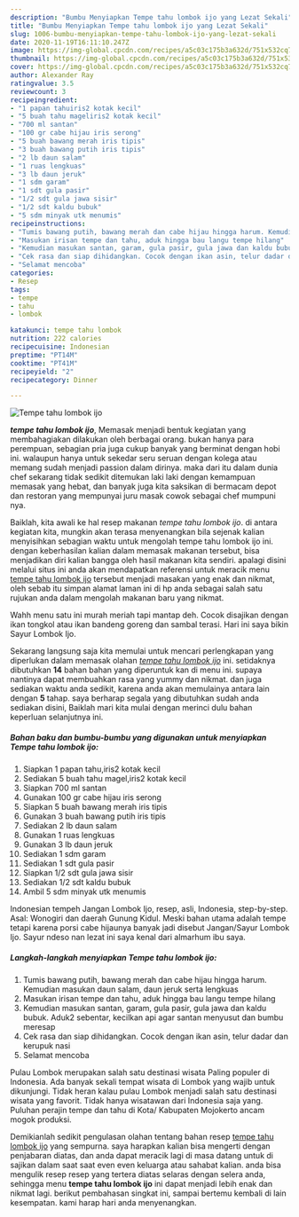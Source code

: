 ```yaml
---
description: "Bumbu Menyiapkan Tempe tahu lombok ijo yang Lezat Sekali"
title: "Bumbu Menyiapkan Tempe tahu lombok ijo yang Lezat Sekali"
slug: 1006-bumbu-menyiapkan-tempe-tahu-lombok-ijo-yang-lezat-sekali
date: 2020-11-19T16:11:10.247Z
image: https://img-global.cpcdn.com/recipes/a5c03c175b3a632d/751x532cq70/tempe-tahu-lombok-ijo-foto-resep-utama.jpg
thumbnail: https://img-global.cpcdn.com/recipes/a5c03c175b3a632d/751x532cq70/tempe-tahu-lombok-ijo-foto-resep-utama.jpg
cover: https://img-global.cpcdn.com/recipes/a5c03c175b3a632d/751x532cq70/tempe-tahu-lombok-ijo-foto-resep-utama.jpg
author: Alexander Ray
ratingvalue: 3.5
reviewcount: 3
recipeingredient:
- "1 papan tahuiris2 kotak kecil"
- "5 buah tahu mageliris2 kotak kecil"
- "700 ml santan"
- "100 gr cabe hijau iris serong"
- "5 buah bawang merah iris tipis"
- "3 buah bawang putih iris tipis"
- "2 lb daun salam"
- "1 ruas lengkuas"
- "3 lb daun jeruk"
- "1 sdm garam"
- "1 sdt gula pasir"
- "1/2 sdt gula jawa sisir"
- "1/2 sdt kaldu bubuk"
- "5 sdm minyak utk menumis"
recipeinstructions:
- "Tumis bawang putih, bawang merah dan cabe hijau hingga harum. Kemudian masukan daun salam, daun jeruk serta lengkuas"
- "Masukan irisan tempe dan tahu, aduk hingga bau langu tempe hilang"
- "Kemudian masukan santan, garam, gula pasir, gula jawa dan kaldu bubuk. Aduk2 sebentar, kecilkan api agar santan menyusut dan bumbu meresap"
- "Cek rasa dan siap dihidangkan. Cocok dengan ikan asin, telur dadar dan kerupuk nasi"
- "Selamat mencoba"
categories:
- Resep
tags:
- tempe
- tahu
- lombok

katakunci: tempe tahu lombok 
nutrition: 222 calories
recipecuisine: Indonesian
preptime: "PT14M"
cooktime: "PT41M"
recipeyield: "2"
recipecategory: Dinner

---
```



![Tempe tahu lombok ijo](https://img-global.cpcdn.com/recipes/a5c03c175b3a632d/751x532cq70/tempe-tahu-lombok-ijo-foto-resep-utama.jpg)

<b><i>tempe tahu lombok ijo</i></b>, Memasak menjadi bentuk kegiatan yang membahagiakan dilakukan oleh berbagai orang. bukan hanya para perempuan, sebagian pria juga cukup banyak yang berminat dengan hobi ini. walaupun hanya untuk sekedar seru seruan dengan kolega atau memang sudah menjadi passion dalam dirinya. maka dari itu dalam dunia chef sekarang tidak sedikit ditemukan laki laki dengan kemampuan memasak yang hebat, dan banyak juga kita saksikan di bermacam depot dan restoran yang mempunyai juru masak cowok sebagai chef mumpuni nya.

Baiklah, kita awali ke hal resep makanan <i>tempe tahu lombok ijo</i>. di antara kegiatan kita, mungkin akan terasa menyenangkan bila sejenak kalian menyisihkan sebagian waktu untuk mengolah tempe tahu lombok ijo ini. dengan keberhasilan kalian dalam memasak makanan tersebut, bisa menjadikan diri kalian bangga oleh hasil makanan kita sendiri. apalagi disini melalui situs ini anda akan mendapatkan referensi untuk meracik menu <u>tempe tahu lombok ijo</u> tersebut menjadi masakan yang enak dan nikmat, oleh sebab itu simpan alamat laman ini di hp anda sebagai salah satu rujukan anda dalam mengolah makanan baru yang nikmat.

Wahh menu satu ini murah meriah tapi mantap deh. Cocok disajikan dengan ikan tongkol atau ikan bandeng goreng dan sambal terasi. Hari ini saya bikin Sayur Lombok Ijo.


Sekarang langsung saja kita memulai untuk mencari perlengkapan yang diperlukan dalam memasak olahan <u><i>tempe tahu lombok ijo</i></u> ini. setidaknya dibutuhkan <b>14</b> bahan bahan yang diperuntuk kan di menu ini. supaya nantinya dapat membuahkan rasa yang yummy dan nikmat. dan juga sediakan waktu anda sedikit, karena anda akan memulainya antara lain dengan <b>5</b> tahap. saya berharap segala yang dibutuhkan sudah anda sediakan disini, Baiklah mari kita mulai dengan merinci dulu bahan keperluan selanjutnya ini.

<!--inarticleads1-->

##### Bahan baku dan bumbu-bumbu yang digunakan untuk menyiapkan Tempe tahu lombok ijo:

1. Siapkan 1 papan tahu,iris2 kotak kecil
1. Sediakan 5 buah tahu magel,iris2 kotak kecil
1. Siapkan 700 ml santan
1. Gunakan 100 gr cabe hijau iris serong
1. Siapkan 5 buah bawang merah iris tipis
1. Gunakan 3 buah bawang putih iris tipis
1. Sediakan 2 lb daun salam
1. Gunakan 1 ruas lengkuas
1. Gunakan 3 lb daun jeruk
1. Sediakan 1 sdm garam
1. Sediakan 1 sdt gula pasir
1. Siapkan 1/2 sdt gula jawa sisir
1. Sediakan 1/2 sdt kaldu bubuk
1. Ambil 5 sdm minyak utk menumis


Indonesian tempeh Jangan Lombok Ijo, resep, asli, Indonesia, step-by-step. Asal: Wonogiri dan daerah Gunung Kidul. Meski bahan utama adalah tempe tetapi karena porsi cabe hijaunya banyak jadi disebut Jangan/Sayur Lombok Ijo. Sayur ndeso nan lezat ini saya kenal dari almarhum ibu saya. 

<!--inarticleads2-->

##### Langkah-langkah menyiapkan Tempe tahu lombok ijo:

1. Tumis bawang putih, bawang merah dan cabe hijau hingga harum. Kemudian masukan daun salam, daun jeruk serta lengkuas
1. Masukan irisan tempe dan tahu, aduk hingga bau langu tempe hilang
1. Kemudian masukan santan, garam, gula pasir, gula jawa dan kaldu bubuk. Aduk2 sebentar, kecilkan api agar santan menyusut dan bumbu meresap
1. Cek rasa dan siap dihidangkan. Cocok dengan ikan asin, telur dadar dan kerupuk nasi
1. Selamat mencoba


Pulau Lombok merupakan salah satu destinasi wisata Paling populer di Indonesia. Ada banyak sekali tempat wisata di Lombok yang wajib untuk dikunjungi. Tidak heran kalau pulau Lombok menjadi salah satu destinasi wisata yang favorit. Tidak hanya wisatawan dari Indonesia saja yang. Puluhan perajin tempe dan tahu di Kota/ Kabupaten Mojokerto ancam mogok produksi. 

Demikianlah sedikit pengulasan olahan tentang bahan resep <u>tempe tahu lombok ijo</u> yang sempurna. saya harapkan kalian bisa mengerti dengan penjabaran diatas, dan anda dapat meracik lagi di masa datang untuk di sajikan dalam saat saat even even keluarga atau sahabat kalian. anda bisa mengulik resep resep yang tertera diatas selaras dengan selera anda, sehingga menu <b>tempe tahu lombok ijo</b> ini dapat menjadi lebih enak dan nikmat lagi. berikut pembahasan singkat ini, sampai bertemu kembali di lain kesempatan. kami harap hari anda menyenangkan.
